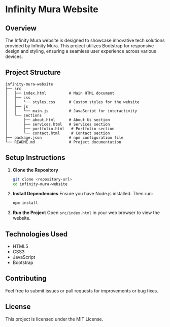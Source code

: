 # Infinity Mura Website

## Overview
The Infinity Mura website is designed to showcase innovative tech solutions provided by Infinity Mura. This project utilizes Bootstrap for responsive design and styling, ensuring a seamless user experience across various devices.

## Project Structure
```
infinity-mura-website
├── src
│   ├── index.html          # Main HTML document
│   ├── css
│   │   └── styles.css      # Custom styles for the website
│   ├── js
│   │   └── main.js         # JavaScript for interactivity
│   └── sections
│       ├── about.html      # About Us section
│       ├── services.html   # Services section
│       ├── portfolio.html   # Portfolio section
│       └── contact.html     # Contact section
├── package.json            # npm configuration file
└── README.md               # Project documentation
```

## Setup Instructions

1. **Clone the Repository**
   ```bash
   git clone <repository-url>
   cd infinity-mura-website
   ```

2. **Install Dependencies**
   Ensure you have Node.js installed. Then run:
   ```bash
   npm install
   ```

3. **Run the Project**
   Open `src/index.html` in your web browser to view the website.

## Technologies Used
- HTML5
- CSS3
- JavaScript
- Bootstrap

## Contributing
Feel free to submit issues or pull requests for improvements or bug fixes. 

## License
This project is licensed under the MIT License.